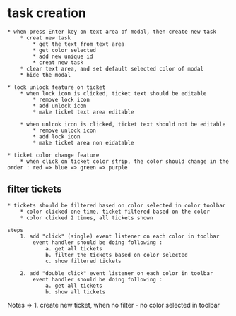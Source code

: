 
# task creation
    * when press Enter key on text area of modal, then create new task
        * creat new task
            * get the text from text area
            * get color selected 
            * add new unique id 
            * creat new task
        * clear text area, and set default selected color of modal
        * hide the modal

    * lock unlock feature on ticket
        * when lock icon is clicked, ticket text should be editable
            * remove lock icon
            * add unlock icon
            * make ticket text area editable

        * when unlcok icon is clicked, ticket text should not be editable
            * remove unlock icon
            * add lock icon
            * make ticket area non eidatable

    * ticket color change feature
        * when click on ticket color strip, the color should change in the order : red => blue => green => purple

        
## filter tickets
    * tickets should be filtered based on color selected in color toolbar
        * color clicked one time, ticket filtered based on the color
        * color clicked 2 times, all tickets shown

    steps 
        1. add "click" (single) event listener on each color in toolbar  
            event handler should be doing following :
                a. get all tickets 
                b. filter the tickets based on color selected
                c. show filtered tickets 

        2. add "double click" event listener on each color in toolbar
            event handler should be doing following :
                a. get all tickets 
                b. show all tickets 


Notes =>
    1. create new ticket, when no filter - no color selected in toolbar

